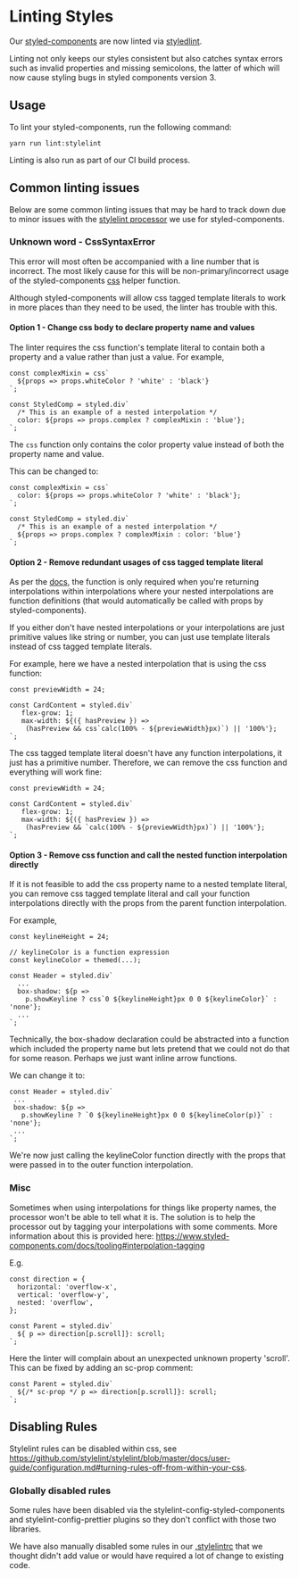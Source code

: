 # Linting Styles

Our [styled-components](https://www.styled-components.com) are now linted via [styledlint](https://stylelint.io/).

Linting not only keeps our styles consistent but also catches syntax errors such as invalid properties and missing semicolons, the latter of which will now cause styling bugs in styled components version 3.

## Usage

To lint your styled-components, run the following command:

```
yarn run lint:stylelint
```

Linting is also run as part of our CI build process.

## Common linting issues

Below are some common linting issues that may be hard to track down due to minor issues with the [stylelint processor](https://github.com/styled-components/stylelint-processor-styled-components) we use for styled-components.

### Unknown word - CssSyntaxError

This error will most often be accompanied with a line number that is incorrect. The most likely cause for this will be non-primary/incorrect usage of the styled-components [css](https://www.styled-components.com/docs/api#css) helper function. 

Although styled-components will allow css tagged template literals to work in more places than they need to be used, the linter has trouble with this.

#### Option 1 - Change css body to declare property name and values
The linter requires the css function's template literal to contain both a property and a value rather than just a value.
For example,

```
const complexMixin = css`
  ${props => props.whiteColor ? 'white' : 'black'}
`;

const StyledComp = styled.div`
  /* This is an example of a nested interpolation */
  color: ${props => props.complex ? complexMixin : 'blue'};
`;
```

The `css` function only contains the color property value instead of both the property name and value.

This can be changed to:

```
const complexMixin = css`
  color: ${props => props.whiteColor ? 'white' : 'black'};
`;

const StyledComp = styled.div`
  /* This is an example of a nested interpolation */
  ${props => props.complex ? complexMixin : color: 'blue'}
`;
```

#### Option 2 - Remove redundant usages of css tagged template literal

As per the [docs](https://www.styled-components.com/docs/api#css), the function is only required when you're returning interpolations within interpolations where your nested interpolations are function definitions (that would automatically be called with props by styled-components).

If you either don't have nested interpolations or your interpolations are just primitive values like string or number, you can just use template literals instead of css tagged template literals.

For example, here we have a nested interpolation that is using the css function:

```
const previewWidth = 24;

const CardContent = styled.div`
   flex-grow: 1;
   max-width: ${({ hasPreview }) =>
    (hasPreview && css`calc(100% - ${previewWidth}px)`) || '100%'};
`;
```

The css tagged template literal doesn't have any function interpolations, it just has a primitive number.
Therefore, we can remove the css function and everything will work fine:

```
const previewWidth = 24;

const CardContent = styled.div`
   flex-grow: 1;
   max-width: ${({ hasPreview }) =>
    (hasPreview && `calc(100% - ${previewWidth}px)`) || '100%'};
`;
```

#### Option 3 - Remove css function and call the nested function interpolation directly

If it is not feasible to add the css property name to a nested template literal, you can remove css tagged template literal and call your function interpolations directly with the props from the parent function interpolation.

For example,

```
const keylineHeight = 24;

// keylineColor is a function expression
const keylineColor = themed(...);

const Header = styled.div`
  ...
  box-shadow: ${p =>
    p.showKeyline ? css`0 ${keylineHeight}px 0 0 ${keylineColor}` : 'none'};
  ...
`;
 ```

 Technically, the box-shadow declaration could be abstracted into a function which included the property name but lets pretend that we could not do that for some reason. Perhaps we just want inline arrow functions.

 We can change it to:

 ```
const Header = styled.div`
  ...
  box-shadow: ${p =>
    p.showKeyline ? `0 ${keylineHeight}px 0 0 ${keylineColor(p)}` : 'none'};
  ...
`;
 ```

 We're now just calling the keylineColor function directly with the props that were passed in to the outer function interpolation.

### Misc

Sometimes when using interpolations for things like property names, the processor won't be able to tell what it is. The solution is to help the processor out by tagging your interpolations with some comments. More information about this is provided here: <https://www.styled-components.com/docs/tooling#interpolation-tagging>

E.g.

```
const direction = {
  horizontal: 'overflow-x',
  vertical: 'overflow-y',
  nested: 'overflow',
};

const Parent = styled.div`
  ${ p => direction[p.scroll]}: scroll;
`;
```

Here the linter will complain about an unexpected unknown property 'scroll'.
This can be fixed by adding an sc-prop comment:

```
const Parent = styled.div`
  ${/* sc-prop */ p => direction[p.scroll]}: scroll;
`;
```

## Disabling Rules

Stylelint rules can be disabled within css, see <https://github.com/stylelint/stylelint/blob/master/docs/user-guide/configuration.md#turning-rules-off-from-within-your-css>.

### Globally disabled rules

Some rules have been disabled via the stylelint-config-styled-components and stylelint-config-prettier plugins so they don't conflict with those two libraries.

We have also manually disabled some rules in our [.stylelintrc](../../.stylelintrc) that we thought didn't add value or would have required a lot of change to existing code.
